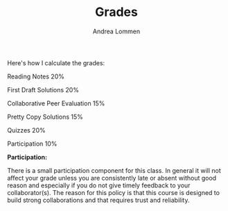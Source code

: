 ﻿---
layout: page
title:  Grades
permalink: /grades/
author: Andrea Lommen
---

Here's how I calculate the grades:

Reading Notes 20%

First Draft Solutions 20%

Collaborative Peer Evaluation 15%

Pretty Copy Solutions 15%

Quizzes 20%

Participation 10%

**Participation:**

There is a small participation component for this class. In general it will not affect your
grade unless you are consistently late or absent without good reason and especially if you
do not give timely feedback to your collaborator(s). The reason for this policy is that this
course is designed to build strong collaborations and that requires trust and reliability.
